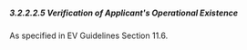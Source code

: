 ##### 3.2.2.2.5 Verification of Applicant's Operational Existence

As specified in EV Guidelines Section 11.6.

